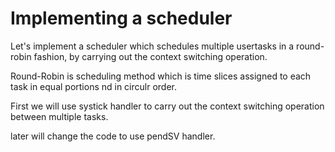 <h1>Implementing a scheduler</h1>

Let's implement a scheduler which schedules multiple usertasks in a round-robin fashion, by carrying out the context switching operation.

Round-Robin is scheduling method which is time slices assigned to each task in equal portions nd in circulr order.

First we will use systick handler to carry out the context switching operation between multiple tasks.

later will change the code to use pendSV handler.